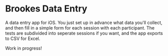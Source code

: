 # Brookes Data Entry

A data entry app for iOS. You just set up in advance what data you'll collect, and then fill in a simple form for each session with each participant. The tests are subdivided into seperate sessions if you want, and the app exports to CSV for Excel.

Work in progress!
